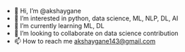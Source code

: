 - 👋 Hi, I’m @akshaygane
- 👀 I’m interested in python, data science, ML, NLP, DL, AI
- 🌱 I’m currently learning ML, DL
- 💞️ I’m looking to collaborate on data science contribution
- 📫 How to reach me akshaygane143@gmail.com

<!---
akshaygane159/akshaygane159 is a ✨ special ✨ repository because its `README.md` (this file) appears on your GitHub profile.
You can click the Preview link to take a look at your changes.
--->

